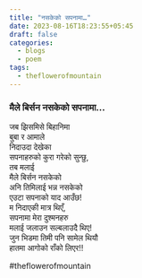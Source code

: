 ```yaml
---
title: "नसकेको सपनामा…"
date: 2023-08-16T18:23:55+05:45
draft: false
categories:
  - blogs
  - poem
tags:
  - theflowerofmountain
---
```

### मैले बिर्सन नसकेको सपनामा…

जब झिसमिसे बिहानिमा  
बुबा र आमाले  
निदाउदा देखेका  
सपनाहरुको कुरा गरेको सुन्छु,  
तब मलाई  
मैले बिर्सन नसकेको  
अनि तिमिलाई भन्न नसकेको  
एउटा सपनाको याद आउँछ!  
म निदाएकी मात्र थिएँ,  
सपनामा मेरा दुश्मनहरु  
मलाई जलाउन सल्बलाउदै थिए!  
जुन भिडमा तिमी पनि सामेल थियौ  
हातमा आगोको राँको लिएर!!

#theflowerofmountain
